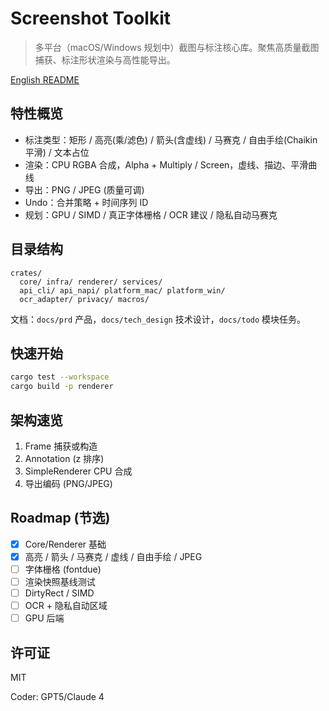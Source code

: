 # Screenshot Toolkit

> 多平台（macOS/Windows 规划中）截图与标注核心库。聚焦高质量截图捕获、标注形状渲染与高性能导出。

[English README](./README.md)

## 特性概览
- 标注类型：矩形 / 高亮(乘/滤色) / 箭头(含虚线) / 马赛克 / 自由手绘(Chaikin 平滑) / 文本占位
- 渲染：CPU RGBA 合成，Alpha + Multiply / Screen，虚线、描边、平滑曲线
- 导出：PNG / JPEG (质量可调)
- Undo：合并策略 + 时间序列 ID
- 规划：GPU / SIMD / 真正字体栅格 / OCR 建议 / 隐私自动马赛克

## 目录结构
```
crates/
  core/ infra/ renderer/ services/
  api_cli/ api_napi/ platform_mac/ platform_win/
  ocr_adapter/ privacy/ macros/
```
文档：`docs/prd` 产品，`docs/tech_design` 技术设计，`docs/todo` 模块任务。

## 快速开始
```sh
cargo test --workspace
cargo build -p renderer
```

## 架构速览
1. Frame 捕获或构造
2. Annotation (z 排序)
3. SimpleRenderer CPU 合成
4. 导出编码 (PNG/JPEG)

## Roadmap (节选)
- [x] Core/Renderer 基础
- [x] 高亮 / 箭头 / 马赛克 / 虚线 / 自由手绘 / JPEG
- [ ] 字体栅格 (fontdue)
- [ ] 渲染快照基线测试
- [ ] DirtyRect / SIMD
- [ ] OCR + 隐私自动区域
- [ ] GPU 后端

## 许可证
MIT

Coder: GPT5/Claude 4
